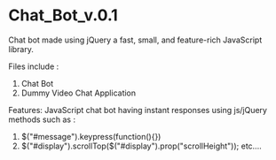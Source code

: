 # Chat_Bot_v.0.1

Chat bot made using jQuery a fast, small, and feature-rich JavaScript library.

Files include :
1. Chat Bot 
2. Dummy Video Chat Application

Features:
JavaScript chat bot having instant responses using js/jQuery methods such as :
1. $("#message").keypress(function(){})
2. $("#display").scrollTop($("#display").prop("scrollHeight")); etc....
